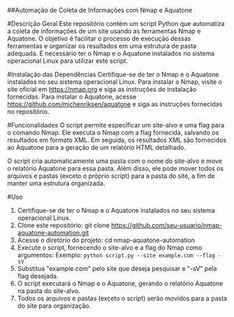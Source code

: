 ##Automação de Coleta de Informações com Nmap e Aquatone

#Descrição Geral
Este repositório contém um script Python que automatiza a coleta de informações de um site usando as ferramentas Nmap e Aquatone. O objetivo é facilitar o processo de execução dessas ferramentas e organizar os resultados em uma estrutura de pasta adequada. É necessário ter o Nmap e o Aquatone instalados no sistema operacional Linux para utilizar este script.

#Instalação das Dependências
Certifique-se de ter o Nmap e o Aquatone instalados no seu sistema operacional Linux. Para instalar o Nmap, visite o site oficial em https://nmap.org e siga as instruções de instalação fornecidas. Para instalar o Aquatone, acesse https://github.com/michenriksen/aquatone e siga as instruções fornecidas no repositório.

#Funcionalidades
O script permite especificar um site-alvo e uma flag para o comando Nmap. Ele executa o Nmap com a flag fornecida, salvando os resultados em formato XML. Em seguida, os resultados XML são fornecidos ao Aquatone para a geração de um relatório HTML detalhado.

O script cria automaticamente uma pasta com o nome do site-alvo e move o relatório Aquatone para essa pasta. Além disso, ele pode mover todos os arquivos e pastas (exceto o próprio script) para a pasta do site, a fim de manter uma estrutura organizada.

#Uso
1. Certifique-se de ter o Nmap e o Aquatone instalados no seu sistema operacional Linux.
2. Clone este repositório: git clone https://github.com/seu-usuario/nmap-aquatone-automation.git
3. Acesse o diretório do projeto: cd nmap-aquatone-automation
4. Execute o script, fornecendo o site-alvo e a flag do Nmap como argumentos:
Exemplo: ```python script.py --site example.com --flag -sV```
5. Substitua "example.com" pelo site que deseja pesquisar e "-sV" pela flag desejada.
6. O script executará o Nmap e o Aquatone, gerando o relatório Aquatone na pasta do site-alvo.
7. Todos os arquivos e pastas (exceto o script) serão movidos para a pasta do site para organização.
